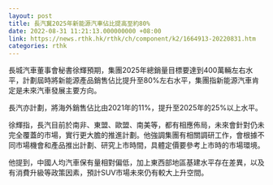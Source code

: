 ```yaml
---
layout: post
title: 長汽冀2025年新能源汽車佔比提高至約80%
date: 2022-08-31 11:21:13.000000000 +08:00
link: https://news.rthk.hk/rthk/ch/component/k2/1664913-20220831.htm
categories: rthk
---
```


長城汽車董事會秘書徐輝預期，集團2025年總銷量目標要達到400萬輛左右水平，計劃屆時將新能源產品銷售佔比提升至80%左右水平，集團指新能源汽車肯定是未來汽車發展主要方向。

長汽亦計劃，將海外銷售佔比由2021年的11%，提升至2025年的25%以上水平。

徐輝指，長汽目前於南非、東盟、歐盟、南美等，都有相應佈局，未來會針對仍未完全覆蓋的市場，實行更大膽的推進計劃。他強調集團有相關調研工作，會根據不同市場機會和產品推出計劃、研究上市時間，具體定價要參考上市時的市場環境。

他提到，中國人均汽車保有量相對偏低，加上東西部地區基建水平存在差異，以及有消費升級等政策因素，預計SUV市場未來仍有較大上升空間。
